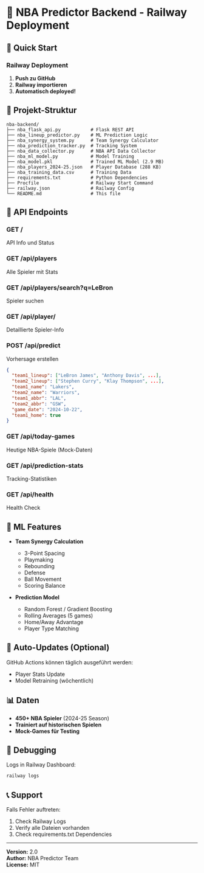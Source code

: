 # 🏀 NBA Predictor Backend - Railway Deployment

## 🚀 Quick Start

### Railway Deployment

1. **Push zu GitHub**
2. **Railway importieren**
3. **Automatisch deployed!**

## 📁 Projekt-Struktur

```
nba-backend/
├── nba_flask_api.py           # Flask REST API
├── nba_lineup_predictor.py    # ML Prediction Logic
├── nba_synergy_system.py      # Team Synergy Calculator
├── nba_prediction_tracker.py  # Tracking System
├── nba_data_collector.py      # NBA API Data Collector
├── nba_ml_model.py            # Model Training
├── nba_model.pkl              # Trained ML Model (2.9 MB)
├── nba_players_2024-25.json   # Player Database (288 KB)
├── nba_training_data.csv      # Training Data
├── requirements.txt           # Python Dependencies
├── Procfile                   # Railway Start Command
├── railway.json               # Railway Config
└── README.md                  # This file
```

## 🔧 API Endpoints

### GET /
API Info und Status

### GET /api/players
Alle Spieler mit Stats

### GET /api/players/search?q=LeBron
Spieler suchen

### GET /api/player/<name>
Detaillierte Spieler-Info

### POST /api/predict
Vorhersage erstellen
```json
{
  "team1_lineup": ["LeBron James", "Anthony Davis", ...],
  "team2_lineup": ["Stephen Curry", "Klay Thompson", ...],
  "team1_name": "Lakers",
  "team2_name": "Warriors",
  "team1_abbr": "LAL",
  "team2_abbr": "GSW",
  "game_date": "2024-10-22",
  "team1_home": true
}
```

### GET /api/today-games
Heutige NBA-Spiele (Mock-Daten)

### GET /api/prediction-stats
Tracking-Statistiken

### GET /api/health
Health Check

## 🧠 ML Features

- **Team Synergy Calculation**
  - 3-Point Spacing
  - Playmaking
  - Rebounding
  - Defense
  - Ball Movement
  - Scoring Balance

- **Prediction Model**
  - Random Forest / Gradient Boosting
  - Rolling Averages (5 games)
  - Home/Away Advantage
  - Player Type Matching

## 🔄 Auto-Updates (Optional)

GitHub Actions können täglich ausgeführt werden:
- Player Stats Update
- Model Retraining (wöchentlich)

## 📊 Daten

- **450+ NBA Spieler** (2024-25 Season)
- **Trainiert auf historischen Spielen**
- **Mock-Games für Testing**

## 🐛 Debugging

Logs in Railway Dashboard:
```bash
railway logs
```

## 📞 Support

Falls Fehler auftreten:
1. Check Railway Logs
2. Verify alle Dateien vorhanden
3. Check requirements.txt Dependencies

---

**Version:** 2.0  
**Author:** NBA Predictor Team  
**License:** MIT
